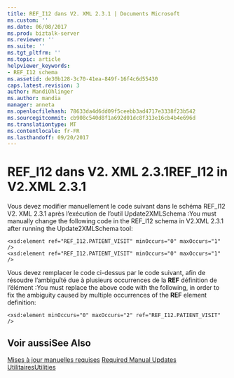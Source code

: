 ```yaml
---
title: REF_I12 dans V2. XML 2.3.1 | Documents Microsoft
ms.custom: ''
ms.date: 06/08/2017
ms.prod: biztalk-server
ms.reviewer: ''
ms.suite: ''
ms.tgt_pltfrm: ''
ms.topic: article
helpviewer_keywords:
- REF_I12 schema
ms.assetid: de30b128-3c70-41ea-849f-16f4c6d55430
caps.latest.revision: 3
author: MandiOhlinger
ms.author: mandia
manager: anneta
ms.openlocfilehash: 78633da4d6dd09f5ceebb3ad4717e3338f23b542
ms.sourcegitcommit: cb908c540d8f1a692d01dc8f313e16cb4b4e696d
ms.translationtype: MT
ms.contentlocale: fr-FR
ms.lasthandoff: 09/20/2017
---
```

# <a name="refi12-in-v2xml-231"></a><span data-ttu-id="7d3f8-102">REF_I12 dans V2. XML 2.3.1</span><span class="sxs-lookup"><span data-stu-id="7d3f8-102">REF_I12 in V2.XML 2.3.1</span></span>
<span data-ttu-id="7d3f8-103">Vous devez modifier manuellement le code suivant dans le schéma REF_I12 V2. XML 2.3.1 après l’exécution de l’outil Update2XMLSchema :</span><span class="sxs-lookup"><span data-stu-id="7d3f8-103">You must manually change the following code in the REF_I12 schema in V2.XML 2.3.1 after running the Update2XMLSchema tool:</span></span>  
  
```  
<xsd:element ref="REF_I12.PATIENT_VISIT" minOccurs="0" maxOccurs="1" />  
<xsd:element ref="REF_I12.PATIENT_VISIT" minOccurs="0" maxOccurs="1" />  
```  
  
 <span data-ttu-id="7d3f8-104">Vous devez remplacer le code ci-dessus par le code suivant, afin de résoudre l’ambiguïté due à plusieurs occurrences de la **REF** définition de l’élément :</span><span class="sxs-lookup"><span data-stu-id="7d3f8-104">You must replace the above code with the following, in order to fix the ambiguity caused by multiple occurrences of the **REF** element definition:</span></span>  
  
```  
<xsd:element minOccurs="0" maxOccurs="2" ref="REF_I12.PATIENT_VISIT" />  
```  
  
## <a name="see-also"></a><span data-ttu-id="7d3f8-105">Voir aussi</span><span class="sxs-lookup"><span data-stu-id="7d3f8-105">See Also</span></span>  
 <span data-ttu-id="7d3f8-106">[Mises à jour manuelles requises](../../adapters-and-accelerators/accelerator-hl7/required-manual-updates.md) </span><span class="sxs-lookup"><span data-stu-id="7d3f8-106">[Required Manual Updates](../../adapters-and-accelerators/accelerator-hl7/required-manual-updates.md) </span></span>  
 [<span data-ttu-id="7d3f8-107">Utilitaires</span><span class="sxs-lookup"><span data-stu-id="7d3f8-107">Utilities</span></span>](../../adapters-and-accelerators/accelerator-hl7/utilities2.md)